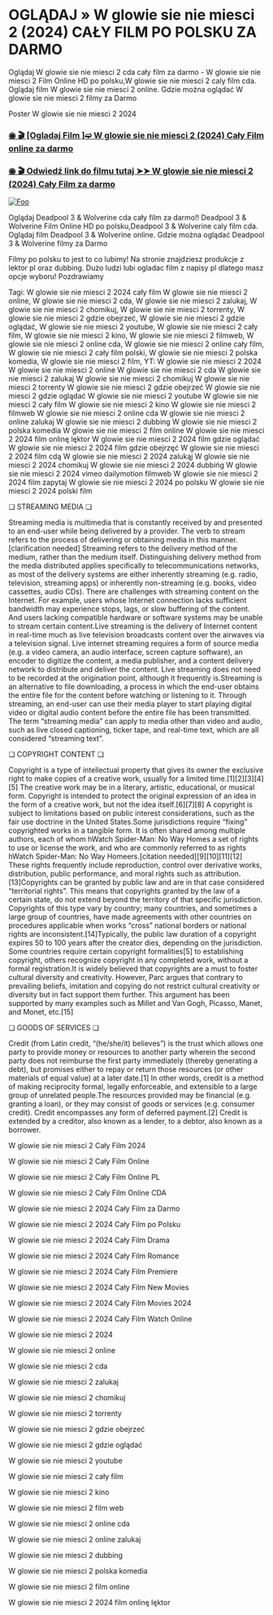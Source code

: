 # OGLĄDAJ » W glowie sie nie miesci 2 (2024) CAŁY FILM PO POLSKU ZA DARMO

Oglądaj W glowie sie nie miesci 2 cda cały film za darmo - W glowie sie nie miesci 2 Film Online HD po polsku,W glowie sie nie miesci 2 caly film cda. Oglądaj film W glowie sie nie miesci 2 online. Gdzie można oglądać W glowie sie nie miesci 2 filmy za Darmo


Poster W glowie sie nie miesci 2 2024

<div class="markdown-heading" dir="auto"><h3 tabindex="-1" class="heading-element" dir="auto"><a href="https://bit.ly/insideout2calyfilm">◉ 🎬 [Ogladaj Film ]➫ W glowie sie nie miesci 2 (2024) Cały Film online za darmo</a></h3></p>

<div class="markdown-heading" dir="auto"><h3 tabindex="-1" class="heading-element" dir="auto"><a href="https://bit.ly/insideout2calyfilm">◉ 🎬 Odwiedź link do filmu tutaj ➤➤ W glowie sie nie miesci 2 (2024) Cały Film za darmo</a></h3></p>


[![Foo](https://camo.githubusercontent.com/917e6ed5c302499242165dcc02bdbce85c075fd21b35918eb9c0b771855261b8/68747470733a2f2f7374617469632e7769787374617469632e636f6d2f6d656469612f6232343966395f61646163386637306662336634356238383639313639366337376465313866337e6d76322e676966)](https://bit.ly/insideout2calyfilm)


Oglądaj Deadpool 3 & Wolverine cda cały film za darmo!! Deadpool 3 & Wolverine Film Online HD po polsku,Deadpool 3 & Wolverine caly film cda. Oglądaj film Deadpool 3 & Wolverine online. Gdzie można oglądać Deadpool 3 & Wolverine filmy za Darmo


Filmy po polsku to jest to co lubimy! Na stronie znajdziesz produkcje z lektor pl oraz dubbing. Dużo ludzi lubi ogladac film z napisy pl dlatego masz opcje wyboru! Pozdrawiamy


Tagi: W glowie sie nie miesci 2 2024 cały film W glowie sie nie miesci 2 online, W glowie sie nie miesci 2 cda, W glowie sie nie miesci 2 zalukaj, W glowie sie nie miesci 2 chomikuj, W glowie sie nie miesci 2 torrenty, W glowie sie nie miesci 2 gdzie obejrzeć, W glowie sie nie miesci 2 gdzie oglądać, W glowie sie nie miesci 2 youtube, W glowie sie nie miesci 2 cały film, W glowie sie nie miesci 2 kino, W glowie sie nie miesci 2 filmweb, W glowie sie nie miesci 2 online cda, W glowie sie nie miesci 2 online cały film, W glowie sie nie miesci 2 cały film polski, W glowie sie nie miesci 2 polska komedia, W glowie sie nie miesci 2 film, YT: W glowie sie nie miesci 2 2024 W glowie sie nie miesci 2 online W glowie sie nie miesci 2 cda W glowie sie nie miesci 2 zalukaj W glowie sie nie miesci 2 chomikuj W glowie sie nie miesci 2 torrenty W glowie sie nie miesci 2 gdzie obejrzeć W glowie sie nie miesci 2 gdzie oglądać W glowie sie nie miesci 2 youtube W glowie sie nie miesci 2 cały film W glowie sie nie miesci 2 kino W glowie sie nie miesci 2 filmweb W glowie sie nie miesci 2 online cda W glowie sie nie miesci 2 online zalukaj W glowie sie nie miesci 2 dubbing W glowie sie nie miesci 2 polska komedia W glowie sie nie miesci 2 film online W glowie sie nie miesci 2 2024 film onlinę lęktor W glowie sie nie miesci 2 2024 film gdzie oglądać W glowie sie nie miesci 2 2024 film gdzie obejrzęć W glowie sie nie miesci 2 2024 film cdą W glowie sie nie miesci 2 2024 zalukąj W glowie sie nie miesci 2 2024 chomikuj W glowie sie nie miesci 2 2024 dubbińg W glowie sie nie miesci 2 2024 vimeo dailymotion filmweb W glowie sie nie miesci 2 2024 film zapytaj W glowie sie nie miesci 2 2024 po polsku W glowie sie nie miesci 2 2024 polski film


❏ STREAMING MEDIA ❏


Streaming media is multimedia that is constantly received by and presented to an end-user while being delivered by a provider. The verb to stream refers to the process of delivering or obtaining media in this manner.[clarification needed] Streaming refers to the delivery method of the medium, rather than the medium itself. Distinguishing delivery method from the media distributed applies specifically to telecommunications networks, as most of the delivery systems are either inherently streaming (e.g. radio, television, streaming apps) or inherently non-streaming (e.g. books, video cassettes, audio CDs). There are challenges with streaming content on the Internet. For example, users whose Internet connection lacks sufficient bandwidth may experience stops, lags, or slow buffering of the content. And users lacking compatible hardware or software systems may be unable to stream certain content.Live streaming is the delivery of Internet content in real-time much as live television broadcasts content over the airwaves via a television signal. Live internet streaming requires a form of source media (e.g. a video camera, an audio interface, screen capture software), an encoder to digitize the content, a media publisher, and a content delivery network to distribute and deliver the content. Live streaming does not need to be recorded at the origination point, although it frequently is.Streaming is an alternative to file downloading, a process in which the end-user obtains the entire file for the content before watching or listening to it. Through streaming, an end-user can use their media player to start playing digital video or digital audio content before the entire file has been transmitted. The term “streaming media” can apply to media other than video and audio, such as live closed captioning, ticker tape, and real-time text, which are all considered “streaming text”.


❏ COPYRIGHT CONTENT ❏


Copyright is a type of intellectual property that gives its owner the exclusive right to make copies of a creative work, usually for a limited time.[1][2][3][4][5] The creative work may be in a literary, artistic, educational, or musical form. Copyright is intended to protect the original expression of an idea in the form of a creative work, but not the idea itself.[6][7][8] A copyright is subject to limitations based on public interest considerations, such as the fair use doctrine in the United States.Some jurisdictions require “fixing” copyrighted works in a tangible form. It is often shared among multiple authors, each of whom hWatch Spider-Man: No Way Homes a set of rights to use or license the work, and who are commonly referred to as rights hWatch Spider-Man: No Way Homeers.[citation needed][9][10][11][12] These rights frequently include reproduction, control over derivative works, distribution, public performance, and moral rights such as attribution. [13]Copyrights can be granted by public law and are in that case considered “territorial rights”. This means that copyrights granted by the law of a certain state, do not extend beyond the territory of that specific jurisdiction. Copyrights of this type vary by country; many countries, and sometimes a large group of countries, have made agreements with other countries on procedures applicable when works “cross” national borders or national rights are inconsistent.[14]Typically, the public law duration of a copyright expires 50 to 100 years after the creator dies, depending on the jurisdiction. Some countries require certain copyright formalities[5] to establishing copyright, others recognize copyright in any completed work, without a formal registration.It is widely believed that copyrights are a must to foster cultural diversity and creativity. However, Parc argues that contrary to prevailing beliefs, imitation and copying do not restrict cultural creativity or diversity but in fact support them further. This argument has been supported by many examples such as Millet and Van Gogh, Picasso, Manet, and Monet, etc.[15]


❏ GOODS OF SERVICES ❏


Credit (from Latin credit, “(he/she/it) believes”) is the trust which allows one party to provide money or resources to another party wherein the second party does not reimburse the first party immediately (thereby generating a debt), but promises either to repay or return those resources (or other materials of equal value) at a later date.[1] In other words, credit is a method of making reciprocity formal, legally enforceable, and extensible to a large group of unrelated people.The resources provided may be financial (e.g. granting a loan), or they may consist of goods or services (e.g. consumer credit). Credit encompasses any form of deferred payment.[2] Credit is extended by a creditor, also known as a lender, to a debtor, also known as a borrower.


W glowie sie nie miesci 2 Cały Film 2024

W glowie sie nie miesci 2 Cały Film Online

W glowie sie nie miesci 2 Cały Film Online PL

W glowie sie nie miesci 2 Cały Film Online CDA

W glowie sie nie miesci 2 2024 Cały Film za Darmo

W glowie sie nie miesci 2 2024 Cały Film po Polsku

W glowie sie nie miesci 2 2024 Cały Film Drama

W glowie sie nie miesci 2 2024 Cały Film Romance

W glowie sie nie miesci 2 2024 Cały Film Premiere

W glowie sie nie miesci 2 2024 Cały Film New Movies

W glowie sie nie miesci 2 2024 Cały Film Movies 2024

W glowie sie nie miesci 2 2024 Cały Film Watch Online

W glowie sie nie miesci 2 2024

W glowie sie nie miesci 2 online

W glowie sie nie miesci 2 cda

W glowie sie nie miesci 2 zalukaj

W glowie sie nie miesci 2 chomikuj

W glowie sie nie miesci 2 torrenty

W glowie sie nie miesci 2 gdzie obejrzeć

W glowie sie nie miesci 2 gdzie oglądać

W glowie sie nie miesci 2 youtube

W glowie sie nie miesci 2 cały film

W glowie sie nie miesci 2 kino

W glowie sie nie miesci 2 film web

W glowie sie nie miesci 2 online cda

W glowie sie nie miesci 2 online zalukaj

W glowie sie nie miesci 2 dubbing

W glowie sie nie miesci 2 polska komedia

W glowie sie nie miesci 2 film online

W glowie sie nie miesci 2 2024 film onlinę lęktor
